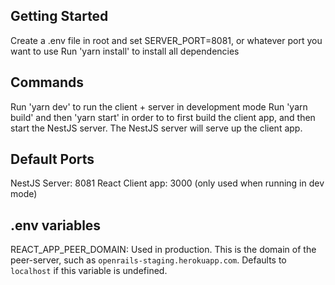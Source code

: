 ## Getting Started

Create a .env file in root and set SERVER_PORT=8081, or whatever port you want to use
Run 'yarn install' to install all dependencies

## Commands

Run 'yarn dev' to run the client + server in development mode
Run 'yarn build' and then 'yarn start' in order to to first build the client app, and
then start the NestJS server. The NestJS server will serve up the client app.

## Default Ports

NestJS Server: 8081
React Client app: 3000 (only used when running in dev mode)

## .env variables

REACT_APP_PEER_DOMAIN: Used in production. This is the domain of the peer-server, such as `openrails-staging.herokuapp.com`. Defaults to `localhost` if this variable is undefined.
